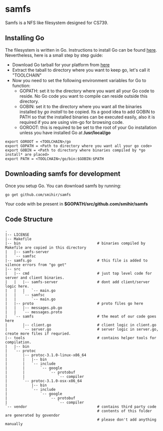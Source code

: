 # samfs
Samfs is a NFS like filesystem designed for CS739.

## Installing Go
The filesystem is written in Go. Instructions to install Go can be found [here](https://golang.org/doc/install#install).
Nevertheless, here is a small step by step guide:
- Download Go tarball for your platform from [here](https://golang.org/dl/)
- Extract the taball to directory where you want to keep go, let's call it "TOOLCHAIN"
- Now you need to set the following environment variables for Go to function:
  - GOPATH: set it to the directory where you want all your Go code to reside. No Go code you want to compile can reside outside this directory.
  - GOBIN: set it to the directory where you want all the binaries installed by *go install* to be copied. Its a good idea to add GOBIN to PATH so that the installed binaries can be executed easily, also it is required if you are using vim-go for browsing code.
  - GOROOT: this is required to be set to the root of your Go installation unless you have installed Go at **/usr/local/go**
```
export GOROOT = <TOOLCHAIN>/go
export GOPATH = <Path to directory where you want all your go code>
export GOBIN = <Path to directory where binaries compiled by *go install* are placed>
export PATH = <TOOLCHAIN>/go/bin:$GOBIN:$PATH
```

## Downloading samfs for development
Once you setup Go. You can download samfs by running:
```
go get github.com/smihir/samfs
```
Your code with be present in **$GOPATH/src/github.com/smihir/samfs**

## Code Structure
```
.
|-- LICENSE
|-- Makefile
|-- bin                                   # binaries compiled by Makefile are copied in this directory
|   |-- samfs-server
|   `-- samfsc
|-- samfs.go                              # this file is added to silence errors from "go get"
|-- src
|   |-- cmd                               # just top level code for server and client binaries.
|   |   |-- samfs-server                  # dont add client/server logic here.
|   |   |   `-- main.go
|   |   `-- samfsc
|   |       `-- main.go
|   |-- proto                             # proto files go here
|   |   |-- messages.pb.go
|   |   `-- messages.proto
|   `-- samfs                             # the meat of our code goes here
|       |-- client.go                     # client logic in client.go
|       `-- server.go                     # server logic in server.go, create more files if requried.
|-- tools                                 # contains helper tools for compilation.
|   |-- bin
|   `-- protoc
|       |-- protoc-3.1.0-linux-x86_64
|       |   |-- bin
|       |   `-- include
|       |       `-- google
|       |           `-- protobuf
|       |               `-- compiler
|       `-- protoc-3.1.0-osx-x86_64
|           |-- bin
|           `-- include
|               `-- google
|                   `-- protobuf
|                       `-- compiler
`-- vendor                                # contains third party code
                                          # contents of this folder are generated by govendor
                                          # please don't add anything manually
```
